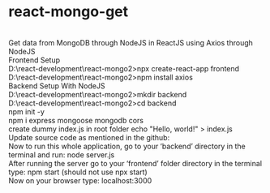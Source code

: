# react-mongo-get

<html>
<br>
Get data from MongoDB through NodeJS in ReactJS using Axios through NodeJS
<br>
Frontend Setup
<br>
D:\react-development\react-mongo2>npx create-react-app frontend
<br>
D:\react-development\react-mongo2>npm install axios
<br>
Backend Setup With NodeJS
<br>
D:\react-development\react-mongo2>mkdir backend
<br>
D:\react-development\react-mongo2>cd backend
<br>
npm init -y 
<br>
npm i express mongoose mongodb cors
<br>
create dummy index.js in root folder
echo "Hello, world!" > index.js
<br>
Update source code as mentioned in the github:
<br>
Now to run this whole application, go to your ‘backend’ directory in the terminal and run: node server.js
<br>
After running the server go to your ‘frontend’ folder directory in the terminal type: npm start (should not use npx start)
<br>
Now on your browser type: localhost:3000
<br>
</html>
